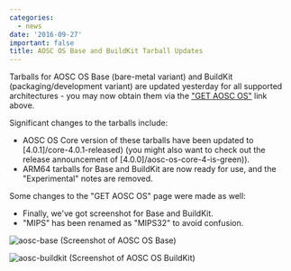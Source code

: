 ```yaml
---
categories:
  - news
date: '2016-09-27'
important: false
title: AOSC OS Base and BuildKit Tarball Updates
---
```



Tarballs for AOSC OS Base (bare-metal variant) and BuildKit (packaging/development variant) are updated yesterday for all supported architectures - you may now obtain them via the ["GET AOSC OS"](/download#aosc-os-download) link above.

Significant changes to the tarballs include:

- AOSC OS Core version of these tarballs have been updated to [4.0.1]/core-4.0.1-released) (you might also want to check out the release announcement of [4.0.0]/aosc-os-core-4-is-green)).
- ARM64 tarballs for Base and BuildKit are now ready for use, and the "Experimental" notes are removed.

Some changes to the "GET AOSC OS" page were made as well:

- Finally, we've got screenshot for Base and BuildKit.
- "MIPS" has been renamed as "MIPS32" to avoid confusion.

![aosc-base](/assets/news/de-preview/base/thumbs/1.png.jpg)
(Screenshot of AOSC OS Base)

![aosc-buildkit](/assets/news/de-preview/buildkit/thumbs/1.png.jpg)
(Screenshot of AOSC OS BuildKit)
